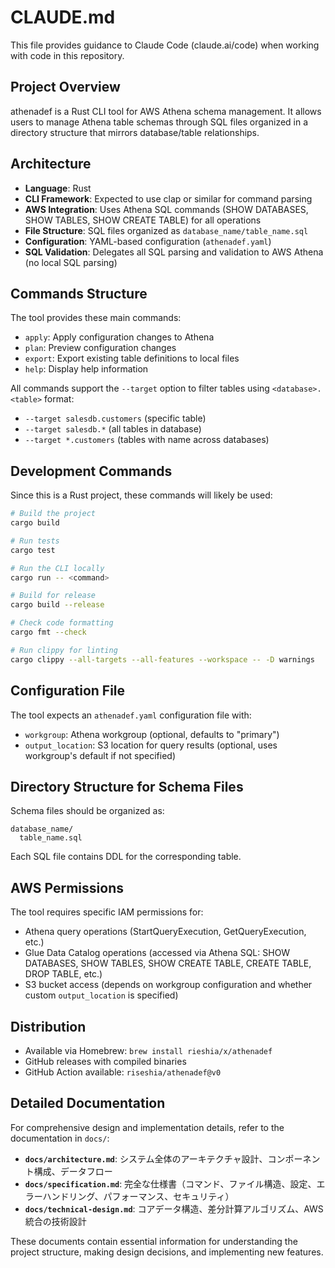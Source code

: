# CLAUDE.md

This file provides guidance to Claude Code (claude.ai/code) when working with code in this repository.

## Project Overview

athenadef is a Rust CLI tool for AWS Athena schema management.
It allows users to manage Athena table schemas through SQL files organized in a directory structure that mirrors database/table relationships.

## Architecture

- **Language**: Rust
- **CLI Framework**: Expected to use clap or similar for command parsing
- **AWS Integration**: Uses Athena SQL commands (SHOW DATABASES, SHOW TABLES, SHOW CREATE TABLE) for all operations
- **File Structure**: SQL files organized as `database_name/table_name.sql`
- **Configuration**: YAML-based configuration (`athenadef.yaml`)
- **SQL Validation**: Delegates all SQL parsing and validation to AWS Athena (no local SQL parsing)

## Commands Structure

The tool provides these main commands:
- `apply`: Apply configuration changes to Athena
- `plan`: Preview configuration changes  
- `export`: Export existing table definitions to local files
- `help`: Display help information

All commands support the `--target` option to filter tables using `<database>.<table>` format:
- `--target salesdb.customers` (specific table)
- `--target salesdb.*` (all tables in database) 
- `--target *.customers` (tables with name across databases)

## Development Commands

Since this is a Rust project, these commands will likely be used:

```bash
# Build the project
cargo build

# Run tests
cargo test

# Run the CLI locally
cargo run -- <command>

# Build for release
cargo build --release

# Check code formatting
cargo fmt --check

# Run clippy for linting
cargo clippy --all-targets --all-features --workspace -- -D warnings
```

## Configuration File

The tool expects an `athenadef.yaml` configuration file with:
- `workgroup`: Athena workgroup (optional, defaults to "primary")
- `output_location`: S3 location for query results (optional, uses workgroup's default if not specified)

## Directory Structure for Schema Files

Schema files should be organized as:
```
database_name/
  table_name.sql
```

Each SQL file contains DDL for the corresponding table.

## AWS Permissions

The tool requires specific IAM permissions for:
- Athena query operations (StartQueryExecution, GetQueryExecution, etc.)
- Glue Data Catalog operations (accessed via Athena SQL: SHOW DATABASES, SHOW TABLES, SHOW CREATE TABLE, CREATE TABLE, DROP TABLE, etc.)
- S3 bucket access (depends on workgroup configuration and whether custom `output_location` is specified)

## Distribution

- Available via Homebrew: `brew install rieshia/x/athenadef`
- GitHub releases with compiled binaries
- GitHub Action available: `riseshia/athenadef@v0`

## Detailed Documentation

For comprehensive design and implementation details, refer to the documentation in `docs/`:

- **`docs/architecture.md`**: システム全体のアーキテクチャ設計、コンポーネント構成、データフロー
- **`docs/specification.md`**: 完全な仕様書（コマンド、ファイル構造、設定、エラーハンドリング、パフォーマンス、セキュリティ）
- **`docs/technical-design.md`**: コアデータ構造、差分計算アルゴリズム、AWS統合の技術設計

These documents contain essential information for understanding the project structure, making design decisions, and implementing new features.
